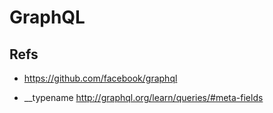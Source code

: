 # GraphQL


## Refs

- https://github.com/facebook/graphql

- __typename
    http://graphql.org/learn/queries/#meta-fields
